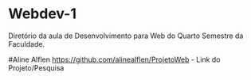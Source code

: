 # Webdev-1
Diretório da aula de Desenvolvimento para Web do Quarto Semestre da Faculdade.

#Aline Alflen
https://github.com/alinealflen/ProjetoWeb - Link do Projeto/Pesquisa
